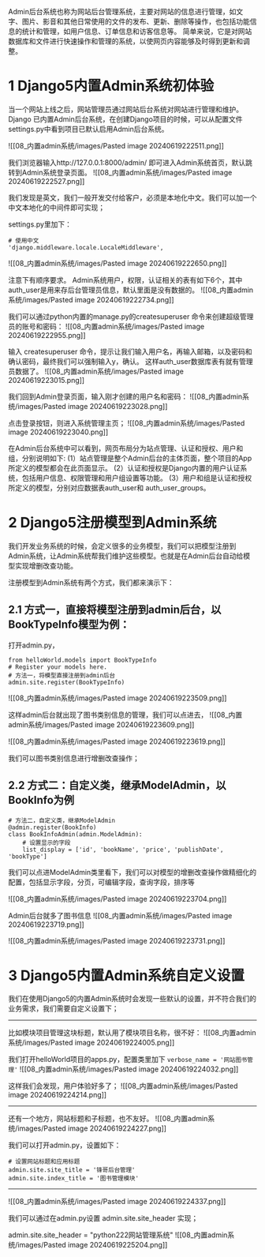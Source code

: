 
Admin后台系统也称为网站后台管理系统，主要对网站的信息进行管理，如文字、图片、影音和其他日常使用的文件的发布、更新、删除等操作，也包括功能信息的统计和管理，如用户信息、订单信息和访客信息等。
简单来说，它是对网站数据库和文件进行快速操作和管理的系统，以使网页内容能够及时得到更新和调整。


# 1 Django5内置Admin系统初体验

当一个网站上线之后，网站管理员通过网站后台系统对网站进行管理和维护。
Django 已内置Admin后台系统，在创建Django项目的时候，可以从配置文件settings.py中看到项目已默认启用Admin后台系统。


![[08_内置admin系统/images/Pasted image 20240619222511.png]]

我们浏览器输入http://127.0.0.1:8000/admin/ 即可进入Admin系统首页，默认跳转到Admin系统登录页面。
![[08_内置admin系统/images/Pasted image 20240619222527.png]]

我们发现是英文，我们一般开发交付给客户，必须是本地化中文。我们可以加一个中文本地化的中间件即可实现；

settings.py里加下：
```
# 使用中文
'django.middleware.locale.LocaleMiddleware',
```

![[08_内置admin系统/images/Pasted image 20240619222650.png]]


注意下有顺序要求。
Admin系统用户，权限，认证相关的表有如下6个，其中auth_user是用来存后台管理员信息，默认里面是没有数据的。
![[08_内置admin系统/images/Pasted image 20240619222734.png]]



我们可以通过python内置的manage.py的createsuperuser 命令来创建超级管理员的账号和密码：
![[08_内置admin系统/images/Pasted image 20240619222955.png]]


输入 createsuperuser 命令，提示让我们输入用户名，再输入邮箱，以及密码和确认密码，最终我们可以强制输入y，确认。
这样auth_user数据库表有就有管理员数据了。
![[08_内置admin系统/images/Pasted image 20240619223015.png]]

我们回到Admin登录页面，输入刚才创建的用户名和密码：
![[08_内置admin系统/images/Pasted image 20240619223028.png]]

点击登录按钮，则进入系统管理主页；
![[08_内置admin系统/images/Pasted image 20240619223040.png]]

在Admin后台系统中可以看到，网页布局分为站点管理、认证和授权、用户和组，分别说明如下:
(1）站点管理是整个Admin后台的主体页面，整个项目的App所定义的模型都会在此页面显示。
(2）认证和授权是Django内置的用户认证系统，包括用户信息、权限管理和用户组设置等功能。
(3）用户和组是认证和授权所定义的模型，分别对应数据表auth_user和 auth_user_groups。


# 2 Django5注册模型到Admin系统

我们开发业务系统的时候，会定义很多的业务模型，我们可以把模型注册到Admin系统，让Admin系统帮我们维护这些模型。也就是在Admin后台自动给模型实现增删改查功能。

注册模型到Admin系统有两个方式，我们都来演示下：
## 2.1 方式一，直接将模型注册到admin后台，以BookTypeInfo模型为例：

打开admin.py，

```
from helloWorld.models import BookTypeInfo
# Register your models here.
# 方法一，将模型直接注册到admin后台
admin.site.register(BookTypeInfo)
```

![[08_内置admin系统/images/Pasted image 20240619223509.png]]


这样admin后台就出现了图书类别信息的管理，我们可以点进去，
![[08_内置admin系统/images/Pasted image 20240619223609.png]]

![[08_内置admin系统/images/Pasted image 20240619223619.png]]

我们可以图书类别信息进行增删改查操作；


## 2.2 方式二：自定义类，继承ModelAdmin，以BookInfo为例


```
# 方法二，自定义类，继承ModelAdmin
@admin.register(BookInfo)
class BookInfoAdmin(admin.ModelAdmin):
	# 设置显示的字段
	list_display = ['id', 'bookName', 'price', 'publishDate', 'bookType']
```

我们可以点进ModelAdmin类里看下，我们可以对模型的增删改查操作做精细化的配置，包括显示字段，分页，可编辑字段，查询字段，排序等

![[08_内置admin系统/images/Pasted image 20240619223704.png]]

Admin后台就多了图书信息
![[08_内置admin系统/images/Pasted image 20240619223719.png]]

![[08_内置admin系统/images/Pasted image 20240619223731.png]]



# 3 Django5内置Admin系统自定义设置

我们在使用Django5的内置Admin系统时会发现一些默认的设置，并不符合我们的业务需求，我们需要自定义设置下；


---

比如模块项目管理这块标题，默认用了模块项目名称，很不好：
![[08_内置admin系统/images/Pasted image 20240619224005.png]]

我们打开helloWorld项目的apps.py，配置类里加下 `verbose_name = '网站图书管理'`
![[08_内置admin系统/images/Pasted image 20240619224032.png]]

这样我们会发现，用户体验好多了；
![[08_内置admin系统/images/Pasted image 20240619224214.png]]


---


还有一个地方，网站标题和子标题，也不友好。
![[08_内置admin系统/images/Pasted image 20240619224227.png]]


我们可以打开admin.py，设置如下：
```
# 设置网站标题和应用标题
admin.site.site_title = '锋哥后台管理'
admin.site.index_title = '图书管理模块'
```


---

![[08_内置admin系统/images/Pasted image 20240619224337.png]]

我们可以通过在admin.py设置 admin.site.site_header 实现；

admin.site.site_header = "python222网站管理系统"
![[08_内置admin系统/images/Pasted image 20240619225204.png]]



